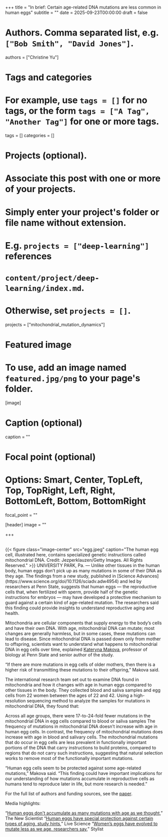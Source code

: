 +++
title = "In brief: Certain age-related DNA mutations are less common in human eggs"
subtitle = ""
date = 2025-09-23T00:00:00
draft = false

# Authors. Comma separated list, e.g. `["Bob Smith", "David Jones"]`.
authors = ["Christine Yu"]

# Tags and categories
# For example, use `tags = []` for no tags, or the form `tags = ["A Tag", "Another Tag"]` for one or more tags.
tags = []
categories = []

# Projects (optional).
#   Associate this post with one or more of your projects.
#   Simply enter your project's folder or file name without extension.
#   E.g. `projects = ["deep-learning"]` references 
#   `content/project/deep-learning/index.md`.
#   Otherwise, set `projects = []`.
projects = ["mitochondrial_mutation_dynamics"]

# Featured image
# To use, add an image named `featured.jpg/png` to your page's folder. 
[image]
  # Caption (optional)
  caption = ""

  # Focal point (optional)
  # Options: Smart, Center, TopLeft, Top, TopRight, Left, Right, BottomLeft, Bottom, BottomRight
  focal_point = ""


[header]
  image = ""

+++


<br>
{{< figure
      class="image-center"
      src="egg.jpeg"
      caption="The human egg cell, illustrated here, contains specialized genetic instructions called mitochondrial DNA.  Credit: Jezperklauzen/Getty Images. All Rights Reserved."
>}}
UNIVERSITY PARK, Pa. — Unlike other tissues in the human body, human eggs don’t pick up as many mutations in some of their DNA as they age. The findings from a new study, published in [Science Advances](https://www.science.org/doi/10.1126/sciadv.adw4954) and led by researchers at Penn State, suggests that human eggs — the reproductive cells that, when fertilized with sperm, provide half of the genetic instructions for embryos — may have developed a protective mechanism to guard against a certain kind of age-related mutation. The researchers said this finding could provide insights to understand reproductive aging and health.

Mitochondria are cellular components that supply energy to the body’s cells and have their own DNA. With age, mitochondrial DNA can mutate; most changes are generally harmless, but in some cases, these mutations can lead to disease. Since mitochondrial DNA is passed down only from mother to offspring, scientists want to understand what happens to mitochondrial DNA in egg cells over time, explained [Kateryna Makova](https://science.psu.edu/bio/people/kdm16), professor of biology at Penn State and senior author of the study.

“If there are more mutations in egg cells of older mothers, then there is a higher risk of transmitting these mutations to their offspring,” Makova said.

The international research team set out to examine DNA found in mitochondria and how it changes with age in human eggs compared to other tissues in the body. They collected blood and saliva samples and egg cells from 22 women between the ages of 22 and 42. Using a high-resolution sequencing method to analyze the samples for mutations in mitochondrial DNA, they found that:

Across all age groups, there were 17-to-24-fold fewer mutations in the mitochondrial DNA in egg cells compared to blood or saliva samples
The frequency of mutations in mitochondrial DNA doesn’t increase with age in human egg cells. In contrast, the frequency of mitochondrial mutations does increase with age in blood and salivary cells.
The mitochondrial mutations that do occur in egg cells are less prevalent in functionally important portions of the DNA that carry instructions to build proteins, compared to regions that do not carry such instructions, suggesting that natural selection works to remove most of the functionally important mutations.

“Human egg cells seem to be protected against some age-related mutations,” Makova said. “This finding could have important implications for our understanding of how mutations accumulate in reproductive cells as humans tend to reproduce later in life, but more research is needed.”

For the full list of authors and funding sources, see the [paper](https://www.science.org/doi/10.1126/sciadv.adw4954).

Media highlights:

“[Human eggs don't accumulate as many mutations with age as we thought](https://www.newscientist.com/article/2491490-human-eggs-dont-accumulate-as-many-mutations-with-age-as-we-thought/),” The New Scientist
“[Human eggs have special protection against certain types of aging, study hints](https://www.livescience.com/health/genetics/human-eggs-have-special-protection-against-certain-types-of-aging-study-hints),” Live Science
“[Women’s eggs have evolved to mutate less as we age, researchers say](https://www.stylist.co.uk/health/women/womens-eggs-ageing-less-mitochondrial-mutations/1010860),” Stylist

